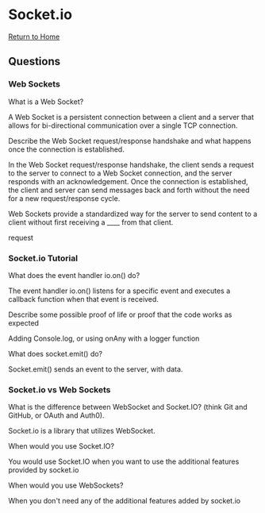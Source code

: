# Socket.io

[Return to Home](https://sethppierce.github.io/reading-notes)

## Questions

### Web Sockets

What is a Web Socket?

A Web Socket is a persistent connection between a client and a server that allows for bi-directional communication over a single TCP connection.

Describe the Web Socket request/response handshake and what happens once the connection is established.

In the Web Socket request/response handshake, the client sends a request to the server to connect to a Web Socket connection, and the server responds with an acknowledgement. Once the connection is established, the client and server can send messages back and forth without the need for a new request/response cycle.

Web Sockets provide a standardized way for the server to send content to a client without first receiving a ____ from that client.

request

### Socket.io Tutorial

What does the event handler io.on() do?

The event handler io.on() listens for a specific event and executes a callback function when that event is received.

Describe some possible proof of life or proof that the code works as expected

Adding Console.log, or using onAny with a logger function

What does socket.emit() do?

Socket.emit() sends an event to the server, with data.

### Socket.io vs Web Sockets

What is the difference between WebSocket and Socket.IO? (think Git and GitHub, or OAuth and Auth0).

Socket.io is a library that utilizes WebSocket.

When would you use Socket.IO?

You would use Socket.IO when you want to use the additional features provided by socket.io

When would you use WebSockets?

When you don't need any of the additional features added by socket.io
